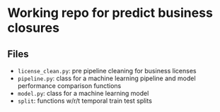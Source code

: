 # Working repo for predict business closures

Files
---
- `license_clean.py`: pre pipeline cleaning for business licenses
- `pipeline.py`: class for a machine learning pipeline and model performance comparison functions
- `model.py`: class for a machine learning model
- `split`: functions w/r/t temporal train test splits
